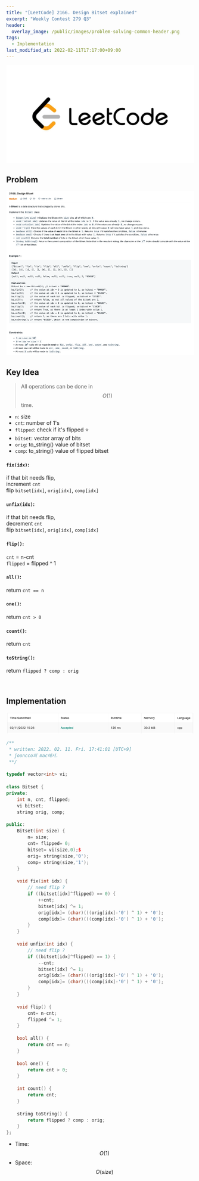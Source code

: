 ```yaml
---
title: "[LeetCode] 2166. Design Bitset explained"
excerpt: "Weekly Contest 279 Q3"
header:
  overlay_image: /public/images/problem-solving-common-header.png
tags:
  - Implementation
last_modified_at: 2022-02-11T17:17:00+09:00
---
```

<a href="https://leetcode.com/">
    <img src="/public/images/leetcode-logo.jpeg"/>
</a>

## Problem
<a href="https://leetcode.com/problems/design-bitset/">
    <img src="/public/images/leetcode-2166.png"/>
</a>

<br/>

## Key Idea

> All operations can be done in $$O(1)$$ time.

- `n`: size
- `cnt`: number of 1's
- `flipped`: check if it's flipped ⭐️
- `bitset`: vector array of bits
- `orig`: to_string() value of bitset
- `comp`: to_string() value of flipped bitset

#### `fix(idx)`:

if that bit needs flip,  
increment `cnt`  
flip `bitset[idx]`, `orig[idx]`, `comp[idx]`  

#### `unfix(idx)`:

if that bit needs flip,   
decrement `cnt`  
flip `bitset[idx]`, `orig[idx]`, `comp[idx]`  

#### `flip()`:

`cnt` = n-cnt  
`flipped` = flipped ^ 1

#### `all()`:

return `cnt == n`
    
#### `one()`:

return `cnt > 0`

#### `count()`:

return `cnt`
    
#### `toString()`:

return `flipped ? comp : orig`

<br/>

## Implementation
<img src="/public/images/leetcode-2167-result.png"/>

```cpp
/**
 * written: 2022. 02. 11. Fri. 17:41:01 [UTC+9]
 * jooncco의 mac에서.
 **/

typedef vector<int> vi;

class Bitset {
private:
    int n, cnt, flipped;
    vi bitset;
    string orig, comp;
    
public:
    Bitset(int size) {
        n= size;
        cnt= flipped= 0;
        bitset= vi(size,0);$
        orig= string(size,'0');
        comp= string(size,'1');
    }
    
    void fix(int idx) {
        // need flip ?
        if ((bitset[idx]^flipped) == 0) {
            ++cnt;
            bitset[idx] ^= 1;
            orig[idx]= (char)(((orig[idx]-'0') ^ 1) + '0');
            comp[idx]= (char)(((comp[idx]-'0') ^ 1) + '0');
        }
    }
    
    void unfix(int idx) {
        // need flip ?
        if ((bitset[idx]^flipped) == 1) {
            --cnt;
            bitset[idx] ^= 1;
            orig[idx]= (char)(((orig[idx]-'0') ^ 1) + '0');
            comp[idx]= (char)(((comp[idx]-'0') ^ 1) + '0');
        }
    }
    
    void flip() {
        cnt= n-cnt;
        flipped ^= 1;
    }
    
    bool all() {
        return cnt == n;
    }
    
    bool one() {
        return cnt > 0;
    }
    
    int count() {
        return cnt;
    }
    
    string toString() {
        return flipped ? comp : orig;
    }
};

```

- Time: $$O(1)$$  
- Space: $$O(size)$$